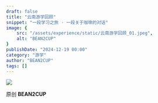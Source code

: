 ```yaml
---
draft: false
title: "云南游学回顾"
snippet: "一段学习之旅 · 一段关于咖啡的对话"
image: {
    src: "/assets/experience/static/云南游学回顾_01.jpeg",
    alt: "BEAN2CUP"
}
publishDate: "2024-12-19 00:00"
category: "游学"
author: "BEAN2CUP"
tags: []
---
```


![](/assets/experience/static/云南游学回顾_01.jpeg)

<!-- #  云南游学回顾 —— 一段学习之旅 · 一段关于咖啡的对话 -->

原创  **BEAN2CUP**


